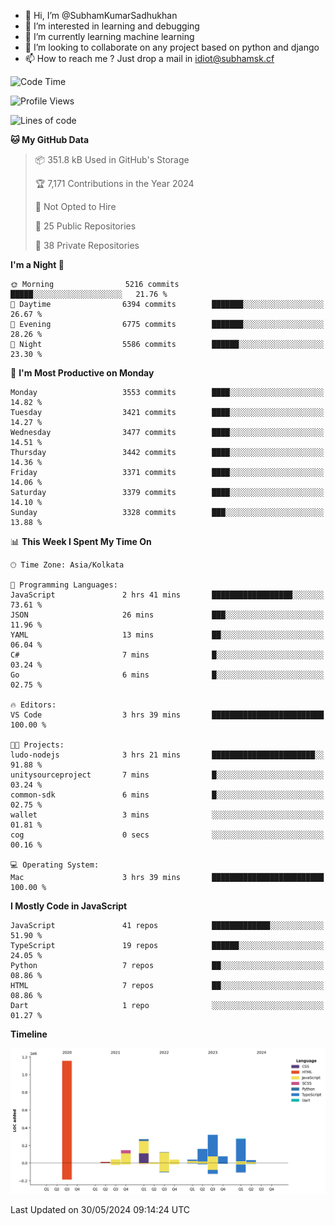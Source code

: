 - 👋 Hi, I’m @SubhamKumarSadhukhan
- 👀 I’m interested in learning and debugging
- 🌱 I’m currently learning machine learning
- 💞️ I’m looking to collaborate on any project based on python and django
- 📫 How to reach me ?
      Just drop a mail in idiot@subhamsk.cf

<!---
SubhamKumarSadhukhan/SubhamKumarSadhukhan is a ✨ special ✨ repository because its `README.md` (this file) appears on your GitHub profile.
You can click the Preview link to take a look at your changes.
--->


<!--START_SECTION:waka-->
![Code Time](http://img.shields.io/badge/Code%20Time-2%2C210%20hrs%2032%20mins-blue)

![Profile Views](http://img.shields.io/badge/Profile%20Views-0-blue)

![Lines of code](https://img.shields.io/badge/From%20Hello%20World%20I%27ve%20Written-2.7%20million%20lines%20of%20code-blue)

**🐱 My GitHub Data** 

> 📦 351.8 kB Used in GitHub's Storage 
 > 
> 🏆 7,171 Contributions in the Year 2024
 > 
> 🚫 Not Opted to Hire
 > 
> 📜 25 Public Repositories 
 > 
> 🔑 38 Private Repositories 
 > 
**I'm a Night 🦉** 

```text
🌞 Morning                5216 commits        █████░░░░░░░░░░░░░░░░░░░░   21.76 % 
🌆 Daytime                6394 commits        ███████░░░░░░░░░░░░░░░░░░   26.67 % 
🌃 Evening                6775 commits        ███████░░░░░░░░░░░░░░░░░░   28.26 % 
🌙 Night                  5586 commits        ██████░░░░░░░░░░░░░░░░░░░   23.30 % 
```
📅 **I'm Most Productive on Monday** 

```text
Monday                   3553 commits        ████░░░░░░░░░░░░░░░░░░░░░   14.82 % 
Tuesday                  3421 commits        ████░░░░░░░░░░░░░░░░░░░░░   14.27 % 
Wednesday                3477 commits        ████░░░░░░░░░░░░░░░░░░░░░   14.51 % 
Thursday                 3442 commits        ████░░░░░░░░░░░░░░░░░░░░░   14.36 % 
Friday                   3371 commits        ████░░░░░░░░░░░░░░░░░░░░░   14.06 % 
Saturday                 3379 commits        ████░░░░░░░░░░░░░░░░░░░░░   14.10 % 
Sunday                   3328 commits        ███░░░░░░░░░░░░░░░░░░░░░░   13.88 % 
```


📊 **This Week I Spent My Time On** 

```text
🕑︎ Time Zone: Asia/Kolkata

💬 Programming Languages: 
JavaScript               2 hrs 41 mins       ██████████████████░░░░░░░   73.61 % 
JSON                     26 mins             ███░░░░░░░░░░░░░░░░░░░░░░   11.96 % 
YAML                     13 mins             ██░░░░░░░░░░░░░░░░░░░░░░░   06.04 % 
C#                       7 mins              █░░░░░░░░░░░░░░░░░░░░░░░░   03.24 % 
Go                       6 mins              █░░░░░░░░░░░░░░░░░░░░░░░░   02.75 % 

🔥 Editors: 
VS Code                  3 hrs 39 mins       █████████████████████████   100.00 % 

🐱‍💻 Projects: 
ludo-nodejs              3 hrs 21 mins       ███████████████████████░░   91.88 % 
unitysourceproject       7 mins              █░░░░░░░░░░░░░░░░░░░░░░░░   03.24 % 
common-sdk               6 mins              █░░░░░░░░░░░░░░░░░░░░░░░░   02.75 % 
wallet                   3 mins              ░░░░░░░░░░░░░░░░░░░░░░░░░   01.81 % 
cog                      0 secs              ░░░░░░░░░░░░░░░░░░░░░░░░░   00.16 % 

💻 Operating System: 
Mac                      3 hrs 39 mins       █████████████████████████   100.00 % 
```

**I Mostly Code in JavaScript** 

```text
JavaScript               41 repos            █████████████░░░░░░░░░░░░   51.90 % 
TypeScript               19 repos            ██████░░░░░░░░░░░░░░░░░░░   24.05 % 
Python                   7 repos             ██░░░░░░░░░░░░░░░░░░░░░░░   08.86 % 
HTML                     7 repos             ██░░░░░░░░░░░░░░░░░░░░░░░   08.86 % 
Dart                     1 repo              ░░░░░░░░░░░░░░░░░░░░░░░░░   01.27 % 
```



**Timeline**

![Lines of Code chart](https://raw.githubusercontent.com/SubhamKumarSadhukhan/SubhamKumarSadhukhan/main/assets/bar_graph.png)


 Last Updated on 30/05/2024 09:14:24 UTC
<!--END_SECTION:waka-->
